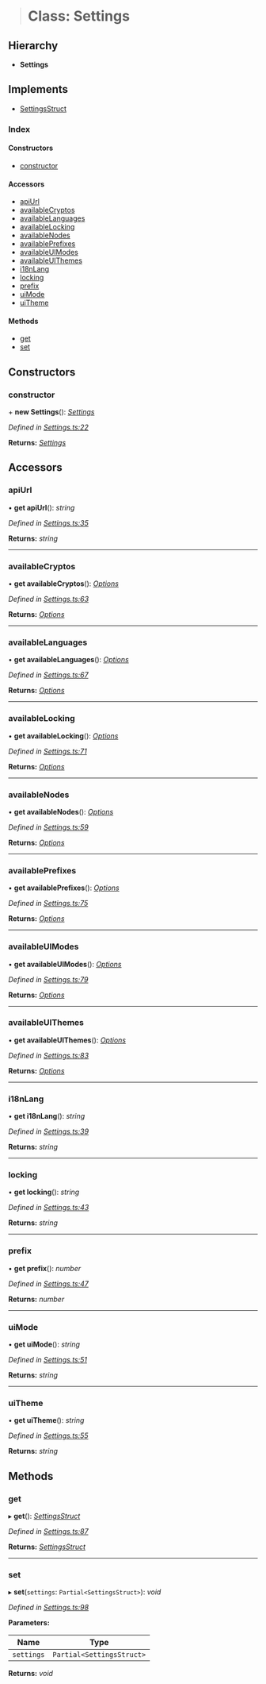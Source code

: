 > # Class: Settings

## Hierarchy

* **Settings**

## Implements

* [SettingsStruct](../interfaces/_types_.settingsstruct.md)

### Index

#### Constructors

* [constructor](_settings_.settings.md#constructor)

#### Accessors

* [apiUrl](_settings_.settings.md#apiurl)
* [availableCryptos](_settings_.settings.md#availablecryptos)
* [availableLanguages](_settings_.settings.md#availablelanguages)
* [availableLocking](_settings_.settings.md#availablelocking)
* [availableNodes](_settings_.settings.md#availablenodes)
* [availablePrefixes](_settings_.settings.md#availableprefixes)
* [availableUIModes](_settings_.settings.md#availableuimodes)
* [availableUIThemes](_settings_.settings.md#availableuithemes)
* [i18nLang](_settings_.settings.md#i18nlang)
* [locking](_settings_.settings.md#locking)
* [prefix](_settings_.settings.md#prefix)
* [uiMode](_settings_.settings.md#uimode)
* [uiTheme](_settings_.settings.md#uitheme)

#### Methods

* [get](_settings_.settings.md#get)
* [set](_settings_.settings.md#set)

## Constructors

###  constructor

\+ **new Settings**(): *[Settings](_settings_.settings.md)*

*Defined in [Settings.ts:22](https://github.com/polkadot-js/ui/blob/88777fd/packages/ui-settings/src/Settings.ts#L22)*

**Returns:** *[Settings](_settings_.settings.md)*

## Accessors

###  apiUrl

• **get apiUrl**(): *string*

*Defined in [Settings.ts:35](https://github.com/polkadot-js/ui/blob/88777fd/packages/ui-settings/src/Settings.ts#L35)*

**Returns:** *string*

___

###  availableCryptos

• **get availableCryptos**(): *[Options](../modules/_types_.md#options)*

*Defined in [Settings.ts:63](https://github.com/polkadot-js/ui/blob/88777fd/packages/ui-settings/src/Settings.ts#L63)*

**Returns:** *[Options](../modules/_types_.md#options)*

___

###  availableLanguages

• **get availableLanguages**(): *[Options](../modules/_types_.md#options)*

*Defined in [Settings.ts:67](https://github.com/polkadot-js/ui/blob/88777fd/packages/ui-settings/src/Settings.ts#L67)*

**Returns:** *[Options](../modules/_types_.md#options)*

___

###  availableLocking

• **get availableLocking**(): *[Options](../modules/_types_.md#options)*

*Defined in [Settings.ts:71](https://github.com/polkadot-js/ui/blob/88777fd/packages/ui-settings/src/Settings.ts#L71)*

**Returns:** *[Options](../modules/_types_.md#options)*

___

###  availableNodes

• **get availableNodes**(): *[Options](../modules/_types_.md#options)*

*Defined in [Settings.ts:59](https://github.com/polkadot-js/ui/blob/88777fd/packages/ui-settings/src/Settings.ts#L59)*

**Returns:** *[Options](../modules/_types_.md#options)*

___

###  availablePrefixes

• **get availablePrefixes**(): *[Options](../modules/_types_.md#options)*

*Defined in [Settings.ts:75](https://github.com/polkadot-js/ui/blob/88777fd/packages/ui-settings/src/Settings.ts#L75)*

**Returns:** *[Options](../modules/_types_.md#options)*

___

###  availableUIModes

• **get availableUIModes**(): *[Options](../modules/_types_.md#options)*

*Defined in [Settings.ts:79](https://github.com/polkadot-js/ui/blob/88777fd/packages/ui-settings/src/Settings.ts#L79)*

**Returns:** *[Options](../modules/_types_.md#options)*

___

###  availableUIThemes

• **get availableUIThemes**(): *[Options](../modules/_types_.md#options)*

*Defined in [Settings.ts:83](https://github.com/polkadot-js/ui/blob/88777fd/packages/ui-settings/src/Settings.ts#L83)*

**Returns:** *[Options](../modules/_types_.md#options)*

___

###  i18nLang

• **get i18nLang**(): *string*

*Defined in [Settings.ts:39](https://github.com/polkadot-js/ui/blob/88777fd/packages/ui-settings/src/Settings.ts#L39)*

**Returns:** *string*

___

###  locking

• **get locking**(): *string*

*Defined in [Settings.ts:43](https://github.com/polkadot-js/ui/blob/88777fd/packages/ui-settings/src/Settings.ts#L43)*

**Returns:** *string*

___

###  prefix

• **get prefix**(): *number*

*Defined in [Settings.ts:47](https://github.com/polkadot-js/ui/blob/88777fd/packages/ui-settings/src/Settings.ts#L47)*

**Returns:** *number*

___

###  uiMode

• **get uiMode**(): *string*

*Defined in [Settings.ts:51](https://github.com/polkadot-js/ui/blob/88777fd/packages/ui-settings/src/Settings.ts#L51)*

**Returns:** *string*

___

###  uiTheme

• **get uiTheme**(): *string*

*Defined in [Settings.ts:55](https://github.com/polkadot-js/ui/blob/88777fd/packages/ui-settings/src/Settings.ts#L55)*

**Returns:** *string*

## Methods

###  get

▸ **get**(): *[SettingsStruct](../interfaces/_types_.settingsstruct.md)*

*Defined in [Settings.ts:87](https://github.com/polkadot-js/ui/blob/88777fd/packages/ui-settings/src/Settings.ts#L87)*

**Returns:** *[SettingsStruct](../interfaces/_types_.settingsstruct.md)*

___

###  set

▸ **set**(`settings`: `Partial<SettingsStruct>`): *void*

*Defined in [Settings.ts:98](https://github.com/polkadot-js/ui/blob/88777fd/packages/ui-settings/src/Settings.ts#L98)*

**Parameters:**

Name | Type |
------ | ------ |
`settings` | `Partial<SettingsStruct>` |

**Returns:** *void*